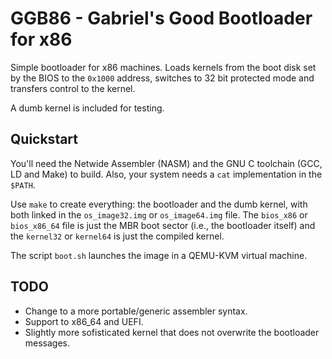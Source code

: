 # GGB86 - Gabriel's Good Bootloader for x86

Simple bootloader for x86 machines. Loads kernels from the boot disk set by the
BIOS to the `0x1000` address, switches to 32 bit protected mode and transfers
control to the kernel.

A dumb kernel is included for testing.

## Quickstart

You'll need the Netwide Assembler (NASM) and the GNU C toolchain (GCC, LD and
Make) to build. Also, your system needs a `cat` implementation in the `$PATH`.

Use `make` to create everything: the bootloader and the dumb kernel, with both
linked in the `os_image32.img` or `os_image64.img` file. The `bios_x86` or
`bios_x86_64` file is just the MBR boot sector (i.e., the bootloader itself) and
the `kernel32` or `kernel64` is just the compiled kernel.

The script `boot.sh` launches the image in a QEMU-KVM virtual machine.

## TODO

- Change to a more portable/generic assembler syntax.  
- Support to x86_64 and UEFI.  
- Slightly more sofisticated kernel that does not overwrite the bootloader
  messages.
